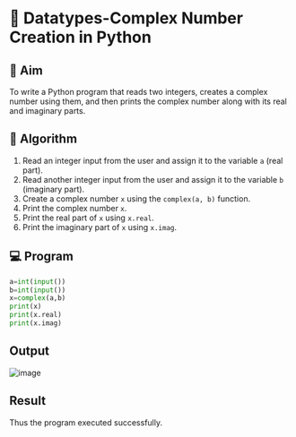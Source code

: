 # 🧮 Datatypes-Complex Number Creation in Python

## 🎯 Aim
To write a Python program that reads two integers, creates a complex number using them, and then prints the complex number along with its real and imaginary parts.

## 🧠 Algorithm
1. Read an integer input from the user and assign it to the variable `a` (real part).
2. Read another integer input from the user and assign it to the variable `b` (imaginary part).
3. Create a complex number `x` using the `complex(a, b)` function.
4. Print the complex number `x`.
5. Print the real part of `x` using `x.real`.
6. Print the imaginary part of `x` using `x.imag`.

## 💻 Program
```python
a=int(input())
b=int(input())
x=complex(a,b)
print(x)
print(x.real)
print(x.imag)
```
## Output

![image](https://github.com/user-attachments/assets/caa6a7e0-d131-4332-aca4-f7568e96d925)

## Result

Thus the program executed successfully.

